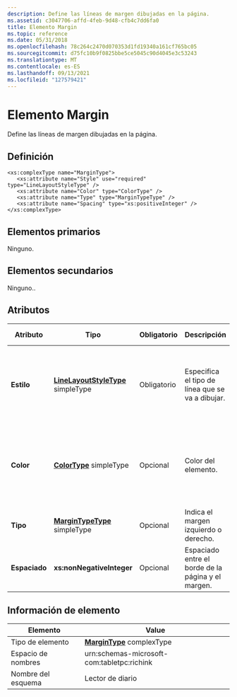 ```yaml
---
description: Define las líneas de margen dibujadas en la página.
ms.assetid: c3047706-affd-4feb-9d48-cfb4c7dd6fa0
title: Elemento Margin
ms.topic: reference
ms.date: 05/31/2018
ms.openlocfilehash: 78c264c2470d070353d1fd19340a161cf765bc05
ms.sourcegitcommit: d75fc10b9f0825bbe5ce5045c90d4045e3c53243
ms.translationtype: MT
ms.contentlocale: es-ES
ms.lasthandoff: 09/13/2021
ms.locfileid: "127579421"
---
```

# <a name="margin-element"></a>Elemento Margin

Define las líneas de margen dibujadas en la página.

## <a name="definition"></a>Definición

``` syntax
<xs:complexType name="MarginType">
   <xs:attribute name="Style" use="required" type="LineLayoutStyleType" />
   <xs:attribute name="Color" type="ColorType" />
   <xs:attribute name="Type" type="MarginTypeType" />
   <xs:attribute name="Spacing" type="xs:positiveInteger" />
</xs:complexType>
```

## <a name="parent-elements"></a>Elementos primarios

Ninguno.

## <a name="child-elements"></a>Elementos secundarios

Ninguno..

## <a name="attributes"></a>Atributos




| Atributo | Tipo | Obligatorio | Descripción | Valores posibles | 
|-----------|------|----------|-------------|-----------------|
| <strong>Estilo</strong> | <a href="linelayoutstyletype-simple-type.md"><strong>LineLayoutStyleType</strong></a> simpleType | Obligatorio | Especifica el tipo de línea que se va a dibujar. | <ul><li>None</li><li>Sólido</li><li>Guión</li><li>Punto</li><li>DashDot</li><li>DashDotDot</li><li>Double</li></ul> | 
| <strong>Color</strong> | <a href="colortype-simple-type.md"><strong>ColorType</strong></a> simpleType | Opcional | Color del elemento. | Valor RGB hexadecimal. Coincide con la siguiente expresión regular: #[0-9a-zA-Z] {6} . Por ejemplo, #4a79B5.<br /> | 
| <strong>Tipo</strong> | <a href="margintypetype-simple-type.md"><strong>MarginTypeType</strong></a> simpleType | Opcional | Indica el margen izquierdo o derecho. | <ul><li>Left</li><li>Right</li></ul> | 
| <strong>Espaciado</strong> | <strong>xs:nonNegativeInteger</strong> | Opcional | Espaciado entre el borde de la página y el margen. | Cualquier entero no negativo. | 




 

## <a name="element-information"></a>Información de elemento



|  Elemento     | Value                                                     |
|--------------|-----------------------------------------------------------|
| Tipo de elemento | [**MarginType**](margintype-complex-type.md) complexType |
| Espacio de nombres    | urn:schemas-microsoft-com:tabletpc:richink                |
| Nombre del esquema  | Lector de diario                                            |



 

 

 




